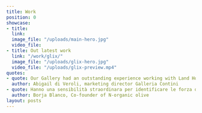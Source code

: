 ```yaml
---
title: Work
position: 0
showcase:
- title: 
  link: 
  image_file: "/uploads/main-hero.jpg"
  video_file: 
- title: Out latest work
  link: "/work/glix/"
  image_file: "/uploads/glix-hero.jpg"
  video_file: "/uploads/glix-preview.mp4"
quotes:
- quote: Our Gallery had an outstanding experience working with Land Ho. Professionalism, dedication and empathy all along the way!!! Looking forward collaborating in our next project.
  author: Abigail di Veroli, marketing director Galleria Contini
- quote: Hanno una sensibilità straordinara per identificare le forza del prodotto per poi trasmetterla al cliente finale in modo creativo e originale
  author: Borja Blanco, Co-founder of N-organic olive
layout: posts
---
```


